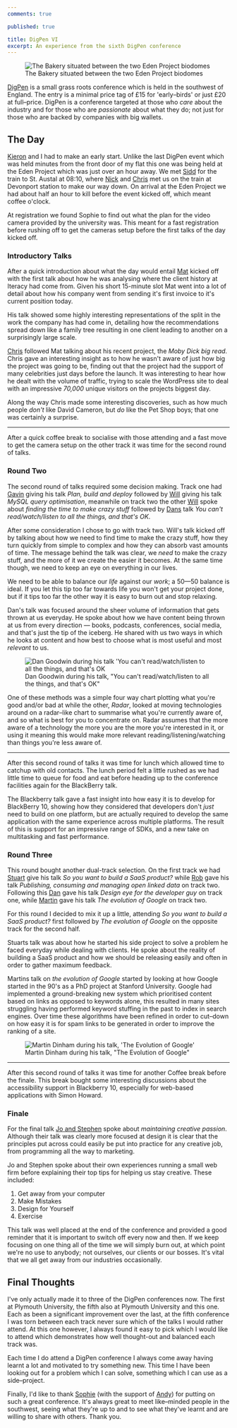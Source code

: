 ```yaml
---
comments: true

published: true

title: DigPen VI
excerpt: An experience from the sixth DigPen conference
---
```


<figure>
  <img src="/assets/images/blog/2013-03-30-digpen-vi/digpen_opening.jpg" alt="The Bakery situated between the two Eden Project biodomes" />
  <figcaption>
    The Bakery situated between the two Eden Project biodomes
  </figcaption>
</figure>

[DigPen](http://digpen.com "The nicest little web conference on the West") is a small grass roots conference which is held in the southwest of England. The entry is a minimal price tag of £15 for 'early–birds' or just £20 at full–price. DigPen is a conference targeted at those who *care* about the industry and for those who are *passionate* about what they do; not just for those who are backed by companies with big wallets. 

## The Day

[Kieron](http://www.kieronmarr.co.uk "Kieron Marr") and I had to make an early start. Unlike the last DigPen event which was held minutes from the front door of my flat this one was being held at the Eden Project which was just over an hour away. We met [Sidd](http://siddv.net "Siddharth Vadgama") for the train to St. Austal at 08:10, where [Nick](http://nickcharlton.net "Nick Charlton") and [Chris](http://thisisthechris.co.uk "Chris Hunt") met us on the train at Devonport station to make our way down. On arrival at the Eden Project we had about half an hour to kill before the event kicked off, which meant coffee o'clock. 

At registration we found Sophie to find out what the plan for the video camera provided by the university was. This meant for a fast registration before rushing off to get the cameras setup before the first talks of the day kicked off. 

### Introductory Talks

After a quick introduction about what the day would entail [Mat](http://twitter.com/matconnolley "Mat Connolley on Twitter") kicked off with the first talk about how he was analysing where the client history at Iteracy had come from.  Given his short 15-minute slot Mat went into a lot of detail about how his company went from sending it's first invoice to it's current position today. 

His talk showed some highly interesting representations of the split in the work the company has had come in, detailing how the recommendations spread down like a family tree resulting in one client leading to another on a surprisingly large scale. 

[Chris](http://thisisthechris.co.uk "Chris Hunt") followed Mat talking about his recent project, the *Moby Dick big read*. Chris gave an interesting insight as to how he wasn't aware of just how big the project was going to be, finding out that the project had the support of many celebrities just days before the launch. It was interesting to hear how he dealt with the volume of traffic, trying to scale the WordPress site to deal with an impressive *70,000* unique visitors on the projects biggest day. 

Along the way Chris made some interesting discoveries, such as how much people *don't* like David Cameron, but *do* like the Pet Shop boys; that one was certainly a surprise. 

---

After a quick coffee break to socialise with those attending and a fast move to get the camera setup on the other track it was time for the second round of talks. 

### Round Two

The second round of talks required some decision making. Track one had [Gavin](http://twitter.com/gavincoop "Gavin Cooper on Twitter") giving his talk *Plan, build and deploy* followed by [Will](https://twitter.com/will_earp "Will Earp on Twitter") giving his talk *MySQL query optimisation*, meanwhile on track two the other [Will](https://twitter.com/willskates "Will Skates on Twitter") spoke about *finding the time to make crazy stuff* followed by [Dans](https://twitter.com/bouncingdan "Dan Goodwin on Twitter") talk *You can't read/watch/listen to all the things, and that's OK*. 

After some consideration I chose to go with track two. Will's talk kicked off by talking about how we need to find time to make the crazy stuff, how they turn quickly from simple to complex and how they can absorb vast amounts of time. The message behind the talk was clear, we *need* to make the crazy stuff, and the more of it we create the easier it becomes. At the same time though, we need to keep an eye on everything in our lives. 

We need to be able to balance our *life* against our *work*; a 50—50 balance is ideal. If you let this tip too far towards life you won't get your project done, but if it tips too far the other way it is easy to burn out and stop relaxing. 

Dan's talk was focused around the sheer volume of information that gets thrown at us everyday. He spoke about how we have content being thrown at us from every direction — books, podcasts, conferences, social media, and that's just the tip of the iceberg. He shared with us two ways in which he looks at content and how best to choose what is most useful and most *relevant* to us. 

<figure>
  <img src="/assets/images/blog/2013-03-30-digpen-vi/dan_goodwin.jpg" alt="Dan Goodwin during his talk 'You can't read/watch/listen to all the things, and that's OK" />
  <figcaption>
    Dan Goodwin during his talk, "You can't read/watch/listen to all the things, and that's OK"
  </figcaption>
</figure>

One of these methods was a simple four way chart plotting what you're good and/or bad at while the other, *Radar*, looked at moving technologies around on a radar–like chart to summarise what you're currently aware of, and so what is best for you to concentrate on. Radar assumes that the more aware of a technology the more you are the more you're interested in it, or  using it meaning this would make more relevant reading/listening/watching than things you're less aware of. 

---

After this second round of talks it was time for lunch which allowed time to catchup with old contacts. The lunch period felt a little rushed as we had little time to queue for food and eat before heading up to the conference facilities again for the BlackBerry talk. 

The Blackberry talk gave a fast insight into how easy it is to develop for BlackBerry 10, showing how they considered that developers don't *just* need to build on one platform, but are actually required to develop the same application with the same experience across multiple platforms. The result of this is support for an impressive range of SDKs, and a new take on multitasking and fast performance. 

### Round Three

This round bought another dual-track selection. On the first track we had [Stuart](http://twitter.com/beardygeek "Stuart Marsh on Twitter") give his talk *So you want to build a SaaS product?* while [Rob](http://twitter.com/RobMMcCarthy "Rob McCarthy on Twitter") gave his talk *Publishing, consuming and managing open linked data* on track two. Following this [Dan](http://twitter.com/danbee "Dan Barber on Twitter") gave his talk *Design eye for the developer guy* on track one, while [Martin](http://twitter.com/channel_digital "Martin Dinham") gave his talk *The evolution of Google* on track two. 

For this round I decided to mix it up a little, attending *So you want to build a SaaS product?* first followed by *The evolution of Google* on the opposite track for the second half. 

Stuarts talk was about how he started his side project to solve a problem he faced everyday while dealing with clients. He spoke about the reality of building a SaaS product and how we should be releasing easily and often in order to gather maximum feedback. 

Martins talk on *the evolution of Google* started by looking at how Google started in the 90's as a PhD project at Stanford University. Google had implemented a ground-breaking new system which prioritised content based on links as opposed to keywords alone, this resulted in many sites struggling having performed keyword stuffing in the past to index in search engines. Over time these algorithms have been refined in order to cut–down on how easy it is for spam links to be generated in order to improve the ranking of a site. 

<figure>
  <img src="/assets/images/blog/2013-03-30-digpen-vi/martin_dinham.jpg" alt="Martin Dinham during his talk, 'The Evolution of Google'" />
  <figcaption>
    Martin Dinham during his talk, "The Evolution of Google"
  </figcaption>
</figure>

---

After this second round of talks it was time for another Coffee break before the finale. This break bought some interesting discussions about the accessibility support in Blackberry 10, especially for web-based applications with Simon Howard. 

### Finale

For the final talk [Jo and Stephen](http://littlewhalestudio.com "Jo Fernandes and Stephen Daouds business, Little Whale Studio") spoke about *maintaining creative passion*. Although their talk was clearly more focused at design it is clear that the principles put across could easily be put into practice for any creative job, from programming all the way to marketing. 

Jo and Stephen spoke about their own experiences running a small web firm before explaining their top tips for helping us stay creative. These included:

1. Get away from your computer
2. Make Mistakes
3. Design for Yourself
4. Exercise

This talk was well placed at the end of the conference and provided a good reminder that it is important to switch off every now and then. If we keep focusing on one thing all of the time we will simply burn out, at which point we're no use to anybody; not ourselves, our clients or our bosses. It's vital that we all get away from our industries occasionally. 

## Final Thoughts

I've only actually made it to three of the DigPen conferences now. The first at Plymouth University, the fifth also at Plymouth University and this one. Each as been a significant improvement over the last, at the fifth conference I was torn between each track never sure which of the talks I would rather attend. At this one however, I always found it easy to pick which I would like to attend which demonstrates how well thought-out and balanced each track was. 

Each time I do attend a DigPen conference I always come away having learnt a lot and motivated to try something new. This time I have been looking out for a problem which I can solve, something which I can use as a side–project. 

Finally, I'd like to thank [Sophie](http://twitter.com/sophiedennis "Sophie Dennis on Twitter") (with the support of [Andy](http://twitter.com/andycayenne "Andy on Twitter")) for putting on such a great conference. It's always great to meet like–minded people in the southwest, seeing what they're up to and to see what they've learnt and are willing to share with others. Thank you. 